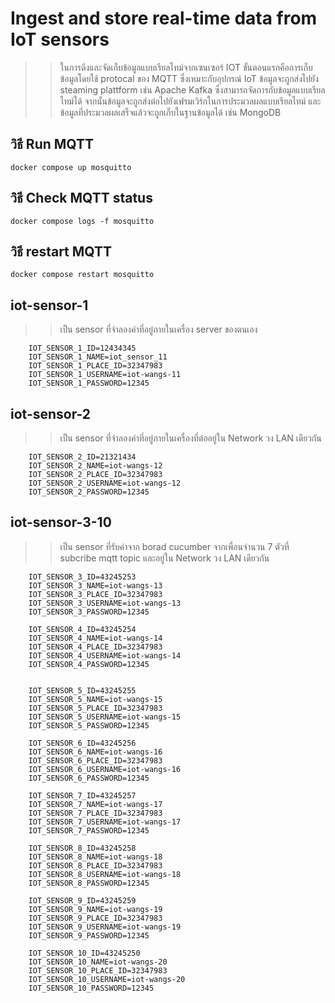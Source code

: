 # Ingest and store real-time data from IoT sensors 
>> ในการดึงและจัดเก็บข้อมูลแบบเรียลไทม์จากเซนเซอร์ IOT ขั้นตอนแรกคือการเก็บข้อมูลโดยใช้ protocal ของ MQTT ซึ่งเหมาะกับอุปกรณ์ IoT ข้อมูลจะถูกส่งไปยัง steaming plattform เช่น Apache Kafka ซึ่งสามารถจัดการกับข้อมูลแบบเรียลไทม์ได้ จากนั้นข้อมูลจะถูกส่งต่อไปยังเฟรมเวิร์กในการประมวลผลแบบเรียลไทม์ และข้อมูลที่ประมวลผลเสร็จแล้วจะถูกเก็บในฐานข้อมูลได้ เช่น MongoDB

## วิธี Run MQTT 
```
docker compose up mosquitto
```
## วิธี Check MQTT status
```
docker compose logs -f mosquitto
```
## วิธี restart MQTT
```
docker compose restart mosquitto
```

## iot-sensor-1
>> เป็น sensor ที่จำลองค่าที่อยู่ภายในเครื่อง server ของตนเอง
```
    IOT_SENSOR_1_ID=12434345
    IOT_SENSOR_1_NAME=iot_sensor_11
    IOT_SENSOR_1_PLACE_ID=32347983
    IOT_SENSOR_1_USERNAME=iot-wangs-11
    IOT_SENSOR_1_PASSWORD=12345
```

## iot-sensor-2
>> เป็น sensor ที่จำลองค่าที่อยู่ภายในเครื่องที่ต่ออยู่ใน Network วง LAN เดียวกัน
```
    IOT_SENSOR_2_ID=21321434
    IOT_SENSOR_2_NAME=iot-wangs-12
    IOT_SENSOR_2_PLACE_ID=32347983
    IOT_SENSOR_2_USERNAME=iot-wangs-12
    IOT_SENSOR_2_PASSWORD=12345
```

## iot-sensor-3-10
>> เป็น sensor ที่รับค่าจาก borad cucumber จากเพื่อนจำนวน 7 ตัวที่ subcribe mqtt topic และอยู่ใน Network วง LAN เดียวกัน
```
    IOT_SENSOR_3_ID=43245253
    IOT_SENSOR_3_NAME=iot-wangs-13
    IOT_SENSOR_3_PLACE_ID=32347983
    IOT_SENSOR_3_USERNAME=iot-wangs-13
    IOT_SENSOR_3_PASSWORD=12345

    IOT_SENSOR_4_ID=43245254
    IOT_SENSOR_4_NAME=iot-wangs-14
    IOT_SENSOR_4_PLACE_ID=32347983
    IOT_SENSOR_4_USERNAME=iot-wangs-14
    IOT_SENSOR_4_PASSWORD=12345


    IOT_SENSOR_5_ID=43245255
    IOT_SENSOR_5_NAME=iot-wangs-15
    IOT_SENSOR_5_PLACE_ID=32347983
    IOT_SENSOR_5_USERNAME=iot-wangs-15
    IOT_SENSOR_5_PASSWORD=12345

    IOT_SENSOR_6_ID=43245256
    IOT_SENSOR_6_NAME=iot-wangs-16
    IOT_SENSOR_6_PLACE_ID=32347983
    IOT_SENSOR_6_USERNAME=iot-wangs-16
    IOT_SENSOR_6_PASSWORD=12345

    IOT_SENSOR_7_ID=43245257
    IOT_SENSOR_7_NAME=iot-wangs-17
    IOT_SENSOR_7_PLACE_ID=32347983
    IOT_SENSOR_7_USERNAME=iot-wangs-17
    IOT_SENSOR_7_PASSWORD=12345

    IOT_SENSOR_8_ID=43245258
    IOT_SENSOR_8_NAME=iot-wangs-18
    IOT_SENSOR_8_PLACE_ID=32347983
    IOT_SENSOR_8_USERNAME=iot-wangs-18
    IOT_SENSOR_8_PASSWORD=12345

    IOT_SENSOR_9_ID=43245259
    IOT_SENSOR_9_NAME=iot-wangs-19
    IOT_SENSOR_9_PLACE_ID=32347983
    IOT_SENSOR_9_USERNAME=iot-wangs-19
    IOT_SENSOR_9_PASSWORD=12345

    IOT_SENSOR_10_ID=43245250
    IOT_SENSOR_10_NAME=iot-wangs-20
    IOT_SENSOR_10_PLACE_ID=32347983
    IOT_SENSOR_10_USERNAME=iot-wangs-20
    IOT_SENSOR_10_PASSWORD=12345
```